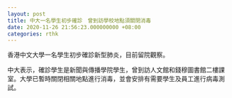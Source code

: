 ```yaml
---
layout: post
title: 中大一名學生初步確診　曾到訪學校地點須關閉消毒
date: 2020-11-26 21:56:23.000000000 +08:00
categories: rthk
---
```


香港中文大學一名學生初步確診新型肺炎，目前留院觀察。

中大表示，確診學生是新聞與傳播學院學生，曾到訪人文館和錢穆圖書館二樓課室。大學已暫時關閉相關地點進行消毒，並會安排有需要學生及員工進行病毒測試。
